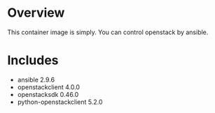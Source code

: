 # Overview

This container image is simply. You can control openstack by ansible.

# Includes

* ansible 2.9.6
* openstackclient 4.0.0
* openstacksdk 0.46.0
* python-openstackclient 5.2.0
